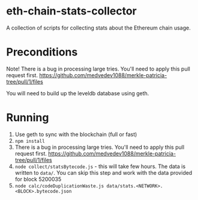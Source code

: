 # eth-chain-stats-collector
A collection of scripts for collecting stats about the Ethereum chain usage.

# Preconditions
Note! There is a bug in processing large tries. You'll need to apply this pull request first.
https://github.com/medvedev1088/merkle-patricia-tree/pull/1/files

You will need to build up the leveldb database using geth.

# Running

1. Use geth to sync with the blockchain (full or fast)
1. ``npm install``
1. There is a bug in processing large tries. You'll need to apply this pull request first. https://github.com/medvedev1088/merkle-patricia-tree/pull/1/files
1. ``node collect/statsBytecode.js`` - this will take few hours. The data is written to ``data/``. You can skip this step and work with the data provided for block 5200035
1. ``node calc/codeDuplicationWaste.js data/stats.<NETWORK>.<BLOCK>.bytecode.json``
